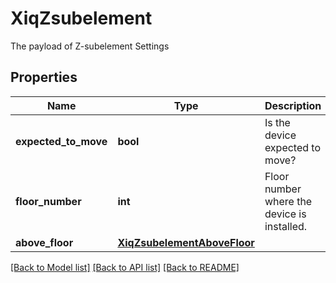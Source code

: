 # XiqZsubelement

The payload of Z-subelement Settings
## Properties
Name | Type | Description | Notes
------------ | ------------- | ------------- | -------------
**expected_to_move** | **bool** | Is the device expected to move? | 
**floor_number** | **int** | Floor number where the device is installed. | 
**above_floor** | [**XiqZsubelementAboveFloor**](XiqZsubelementAboveFloor.md) |  | [optional] 

[[Back to Model list]](../README.md#documentation-for-models) [[Back to API list]](../README.md#documentation-for-api-endpoints) [[Back to README]](../README.md)



